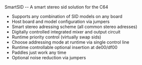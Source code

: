 SmartSID -- A smart stereo sid solution for the C64

- Supports any combination of SID models on any board
- Host board and model configuration via jumpers
- Smart stereo adressing scheme (all common stereo adresses)
- Digitally controlled integrated mixer and output circuit
- Runtime priority control (virtually swap sids)
- Choose addressing mode at runtime via single control line
- Runtime controllable optional insertion at de00/df00 
- Paddles just work any time
- Optional noise reduction via jumpers

